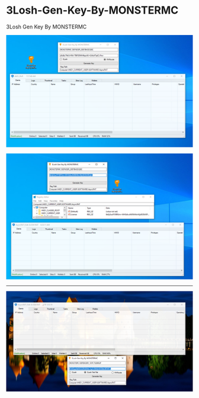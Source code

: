 # 3Losh-Gen-Key-By-MONSTERMC
3Losh Gen Key By MONSTERMC


![](Capture.PNG)


![](image.png)

-- --

![](Capture3.PNG)

